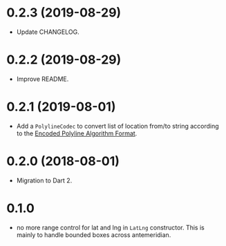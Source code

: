 # 0.2.3 (2019-08-29)

- Update CHANGELOG.

# 0.2.2 (2019-08-29)

- Improve README.

# 0.2.1 (2019-08-01)

- Add a `PolylineCodec` to convert list of location from/to string according to the [Encoded Polyline Algorithm Format](https://developers.google.com/maps/documentation/utilities/polylinealgorithm).

# 0.2.0 (2018-08-01)

- Migration to Dart 2.

# 0.1.0

- no more range control for lat and lng in `LatLng` constructor. This is mainly
to handle bounded boxes across antemeridian.
